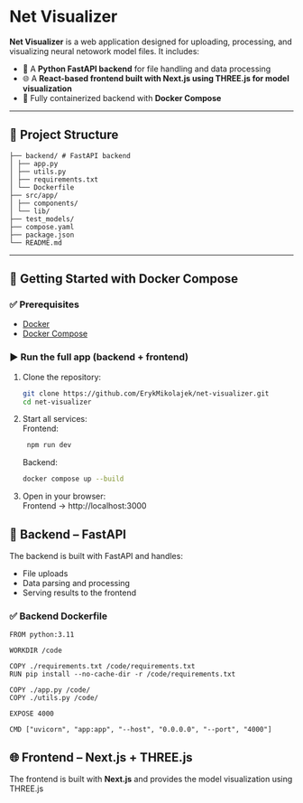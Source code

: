 # Net Visualizer

**Net Visualizer** is a web application designed for uploading, processing, and visualizing neural netowork model files. It includes:

- 🧠 A **Python FastAPI backend** for file handling and data processing
- 🌐 A **React-based frontend built with Next.js using THREE.js for model visualization**
- 🐳 Fully containerized backend with **Docker Compose**

---

## 📁 Project Structure
```
├── backend/ # FastAPI backend  
│ ├── app.py  
│ ├── utils.py  
│ ├── requirements.txt  
│ └── Dockerfile  
├── src/app/  
│ ├── components/  
│ └── lib/  
├── test_models/  
├── compose.yaml   
├── package.json  
└── README.md
```

---

## 🚀 Getting Started with Docker Compose

### ✅ Prerequisites

- [Docker](https://www.docker.com/products/docker-desktop/)
- [Docker Compose](https://docs.docker.com/compose/)

### ▶️ Run the full app (backend + frontend)

1. Clone the repository:

   ```bash
   git clone https://github.com/ErykMikolajek/net-visualizer.git
   cd net-visualizer
    ```

2. Start all services:  
   Frontend:
   ```bash
    npm run dev
    ```
   Backend:
    ```bash
    docker compose up --build
    ```

4. Open in your browser:  
Frontend → http://localhost:3000  

## 🧠 Backend – FastAPI

The backend is built with FastAPI and handles:
* File uploads
* Data parsing and processing
* Serving results to the frontend


### ✅ Backend Dockerfile
    
    FROM python:3.11

    WORKDIR /code

    COPY ./requirements.txt /code/requirements.txt
    RUN pip install --no-cache-dir -r /code/requirements.txt

    COPY ./app.py /code/
    COPY ./utils.py /code/

    EXPOSE 4000

    CMD ["uvicorn", "app:app", "--host", "0.0.0.0", "--port", "4000"]


## 🌐 Frontend – Next.js + THREE.js

The frontend is built with **Next.js** and provides the model visualization using THREE.js
